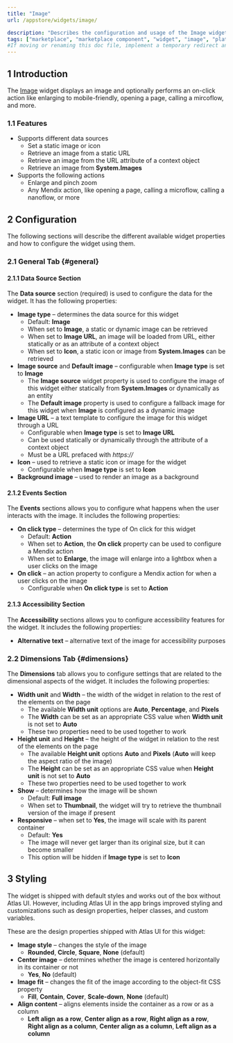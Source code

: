 ```yaml
---
title: "Image"
url: /appstore/widgets/image/

description: "Describes the configuration and usage of the Image widget, which is available in the Mendix Marketplace."
tags: ["marketplace", "marketplace component", "widget", "image", "platform support"]
#If moving or renaming this doc file, implement a temporary redirect and let the respective team know they should update the URL in the product. See Mapping to Products for more details.
---
```


## 1 Introduction

The [Image](https://marketplace.mendix.com/link/component/118579) widget displays an image and optionally performs an on-click action like enlarging to mobile-friendly, opening a page, calling a mircoflow, and more.

### 1.1 Features

* Supports different data sources
    * Set a static image or icon
    * Retrieve an image from a static URL
    * Retrieve an image from the URL attribute of a context object
    * Retrieve an image from **System.Images**
* Supports the following actions
    * Enlarge and pinch zoom
    * Any Mendix action, like opening a page, calling a microflow, calling a nanoflow, or more

## 2 Configuration

The following sections will describe the different available widget properties and how to configure the widget using them.  

### 2.1 General Tab {#general}

#### 2.1.1 Data Source Section

The **Data source** section (required) is used to configure the data for the widget. It has the following properties:

* **Image type** – determines the data source for this widget
    * Default: **Image**
    * When set to **Image**, a static or dynamic image can be retrieved
    * When set to **Image URL**, an image will be loaded from URL, either statically or as an attribute of a context object
    * When set to **Icon**, a static icon or image from **System.Images** can be retrieved
* **Image source** and **Default image** – configurable when **Image type** is set to **Image**
    * The **Image source** widget property is used to configure the image of this widget either statically from **System.Images** or dynamically as an entity
    * The **Default image** property is used to configure a fallback image for this widget when **Image** is configured as a dynamic image
* **Image URL** – a text template to configure the image for this widget through a URL
    * Configurable when **Image type** is set to **Image URL**
    * Can be used statically or dynamically through the attribute of a context object
    * Must be a URL prefaced with *https://*
* **Icon** – used to retrieve a static icon or image for the widget
    * Configurable when **Image type** is set to **Icon**
* **Background image** – used to render an image as a background

#### 2.1.2 Events Section

The **Events** sections allows you to configure what happens when the user interacts with the image. It includes the following properties:

* **On click type** – determines the type of On click for this widget
    * Default: **Action**
    * When set to **Action**, the **On click** property can be used to configure a Mendix action
    * When set to **Enlarge**, the image will enlarge into a lightbox when a user clicks on the image
* **On click** – an action property to configure a Mendix action for when a user clicks on the image
    * Configurable when **On click type** is set to **Action** 

#### 2.1.3 Accessibility Section

The **Accessibility** sections allows you to configure accessibility features for the widget. It includes the following properties:

* **Alternative text** – alternative text of the image for accessibility purposes

### 2.2 Dimensions Tab {#dimensions}

The **Dimensions** tab allows you to configure settings that are related to the dimensional aspects of the widget. It includes the following properties:

* **Width unit** and **Width** – the width of the widget in relation to the rest of the elements on the page
    * The available **Width unit** options are **Auto**, **Percentage**, and **Pixels**
    * The **Width** can be set as an appropriate CSS value when **Width unit** is not set to **Auto**
    * These two properties need to be used together to work
* **Height unit** and **Height** – the height of the widget in relation to the rest of the elements on the page
    * The available **Height unit** options **Auto** and **Pixels** (**Auto** will keep the aspect ratio of the image)
    * The **Height** can be set as an appropriate CSS value when **Height unit** is not set to **Auto**
    * These two properties need to be used together to work
* **Show** – determines how the image will be shown
    * Default: **Full image**
    * When set to **Thumbnail**, the widget will try to retrieve the thumbnail version of the image if present
* **Responsive** – when set to **Yes**, the image will scale with its parent container
    * Default: **Yes**
    * The image will never get larger than its original size, but it can become smaller
    * This option will be hidden if **Image type** is set to **Icon**

## 3 Styling

The widget is shipped with default styles and works out of the box without Atlas UI. However, including Atlas UI in the app brings improved styling and customizations such as design properties, helper classes, and custom variables.

These are the design properties shipped with Atlas UI for this widget:

* **Image style** – changes the style of the image
    * **Rounded**, **Circle**, **Square**, **None** (default)
* **Center image** – determines whether the image is centered horizontally in its container or not
    * **Yes**, **No** (default) 
* **Image fit** – changes the fit of the image according to the object-fit CSS property
    * **Fill**, **Contain**, **Cover**, **Scale-down**, **None** (default)
* **Align content** – aligns elements inside the container as a row or as a column
    * **Left align as a row**, **Center align as a row**, **Right align as a row**, **Right align as a column**, **Center align as a column**, **Left align as a column**
